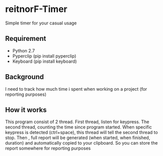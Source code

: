 # reitnorF-Timer
Simple timer for your casual usage

## Requirement

* Python 2.7
* Pyperclip (pip install pyperclip) 
* Keyboard (pip install keyboard)

## Background
I need to track how much time i spent when working on a project (for reporting purposes)

## How it works
This program consist of 2 thread. First thread, listen for keypress. The second thread, counting the time since program started. When specific keypress is detected (ctrl+space), this thread will tell the second thread to stop. Then , full report will be generated (when started, when finished, duration) and automatically copied to your clipboard. So you can store the report somewhere for reporting purposes

